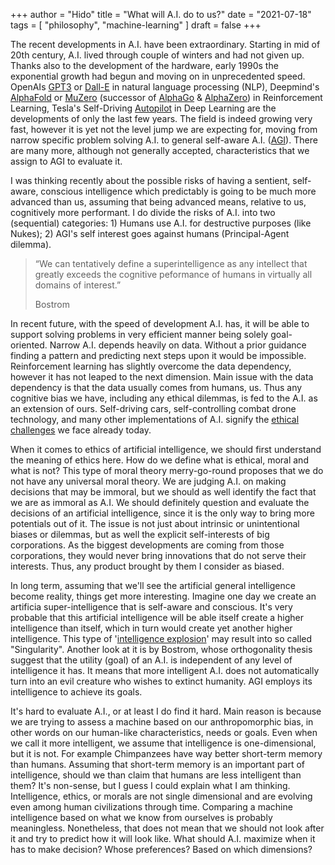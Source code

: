 
+++
author = "Hido"
title = "What will A.I. do to us?"
date = "2021-07-18"
tags = [
  "philosophy",
  "machine-learning"
]
draft = false
+++

The recent developments in A.I. have been extraordinary. Starting in mid of 20th century, A.I. lived through couple of winters and had not given up. Thanks also to the development of the hardware, early 1990s the exponential growth had begun and moving on in unprecedented speed. OpenAIs [GPT3](https://en.wikipedia.org/wiki/GPT-3) or [Dall-E](https://openai.com/blog/dall-e/) in natural language processing (NLP), Deepmind's [AlphaFold](https://deepmind.com/blog/article/alphafold-a-solution-to-a-50-year-old-grand-challenge-in-biology) or [MuZero](https://deepmind.com/blog/article/muzero-mastering-go-chess-shogi-and-atari-without-rules) (successor of [AlphaGo](https://deepmind.com/research/case-studies/alphago-the-story-so-far) & [AlphaZero](https://deepmind.com/blog/article/alphazero-shedding-new-light-grand-games-chess-shogi-and-go)) in Reinforcement Learning, Tesla's Self-Driving [Autopilot](https://en.wikipedia.org/wiki/Tesla_Autopilot) in Deep Learning are the developments of only the last few years. The field is indeed growing very fast, however it is yet not the level jump we are expecting for, moving from narrow specific problem solving A.I. to general self-aware A.I. ([AGI](https://en.wikipedia.org/wiki/Artificial_general_intelligence)). There are many more, although not generally accepted, characteristics that we assign to AGI to evaluate it.

I was thinking recently about the possible risks of having a sentient, self-aware, conscious intelligence which predictably is going to be much more advanced than us, assuming that being advanced means, relative to us, cognitively more performant. I do divide the risks of A.I. into two (sequential) categories: 1) Humans use A.I. for destructive purposes (like Nukes); 2) AGI's self interest goes against humans (Principal-Agent dilemma).

> “We can tentatively define a superintelligence as any intellect that greatly exceeds the cognitive peformance of humans in virtually all domains of interest.”
> 
> Bostrom

In recent future, with the speed of development A.I. has, it will be able to support solving problems in very efficient manner being solely goal-oriented. Narrow A.I. depends heavily on data. Without a prior guidance finding a pattern and predicting next steps upon it would be impossible. Reinforcement learning has slightly overcome the data dependency, however it has not leaped to the next dimension. Main issue with the data dependency is that the data usually comes from humans, us. Thus any cognitive bias we have, including any ethical dilemmas, is fed to the A.I. as an extension of ours. Self-driving cars, self-controlling combat drone technology, and many other implementations of A.I. signify the [ethical challenges](https://en.wikipedia.org/wiki/Ethics_of_artificial_intelligence) we face already today.

When it comes to ethics of artificial intelligence, we should first understand the meaning of ethics here. How do we define what is ethical, moral and what is not? This type of moral theory merry-go-round proposes that we do not have any universal moral theory. We are judging A.I. on making decisions that may be immoral, but we should as well identify the fact that we are as immoral as A.I. We should definitely question and evaluate the decisions of an artificial intelligence, since it is the only way to bring more potentials out of it. The issue is not just about intrinsic or unintentional biases or dilemmas, but as well the explicit self-interests of big corporations. As the biggest developments are coming from those corporations, they would never bring innovations that do not serve their interests. Thus, any product brought by them I consider as biased.

In long term, assuming that we'll see the artificial general intelligence become reality, things get more interesting. Imagine one day we create an artificia super-intelligence that is self-aware and conscious. It's very probable that this artificial intelligence will be able itself create a higher intelligence than itself, which in turn would create yet another higher intelligence. This type of '[intelligence explosion](https://en.wikipedia.org/wiki/Technological_singularity)' may result into so called "Singularity". Another look at it is by Bostrom, whose orthogonality thesis suggest that the utility (goal) of an A.I. is independent of any level of intelligence it has. It means that more intelligent A.I. does not automatically turn into an evil creature who wishes to extinct humanity. AGI employs its intelligence to achieve its goals.

It's hard to evaluate A.I., or at least I do find it hard. Main reason is because we are trying to assess a machine based on our anthropomorphic bias, in other words on our human-like characteristics, needs or goals. Even when we call it more intelligent, we assume that intelligence is one-dimensional, but it is not. For example Chimpanzees have way better short-term memory than humans. Assuming that short-term memory is an important part of intelligence, should we than claim that humans are less intelligent than them? It's non-sense, but I guess I could explain what I am thinking. Intelligence, ethics, or morals are not single dimensional and are evolving even among human civilizations through time. Comparing a machine intelligence based on what we know from ourselves is probably meaningless. Nonetheless, that does not mean that we should not look after it and try to predict how it will look like. What should A.I. maximize when it has to make decision? Whose preferences? Based on which dimensions?
